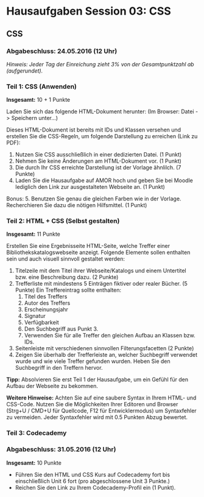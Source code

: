 # Hausaufgaben Session 03: CSS

## CSS

### Abgabeschluss: 24.05.2016 (12 Uhr)

*Hinweis: Jeder Tag der Einreichung zieht 3% von der Gesamtpunktzahl ab (aufgerundet).*

### Teil 1: CSS (Anwenden)

**Insgesamt:** 10 + 1 Punkte

Laden Sie sich das folgende HTML-Dokument herunter:
(Im Browser: Datei -> Speichern unter...)

Dieses HTML-Dokument ist bereits mit IDs und Klassen versehen und erstellen Sie die CSS-Regeln, um folgende Darstellung zu erreichen (Link zu PDF):
1. Nutzen Sie CSS ausschließlich in einer dedizierten Datei. (1 Punkt)
2. Nehmen Sie keine Änderungen am HTML-Dokument vor. (1 Punkt)
3. Die durch Ihr CSS erreichte Darstellung ist der Vorlage ähnlilch. (7 Punkte)
4. Laden Sie die Hausaufgabe auf AMOR hoch und geben Sie bei Moodle lediglich den Link zur ausgestalteten Webseite an. (1 Punkt)

Bonus:
5. Benutzen Sie genau die gleichen Farben wie in der Vorlage. Recherchieren Sie dazu die nötigen Hilfsmittel. (1 Punkt)

### Teil 2: HTML + CSS (Selbst gestalten)

**Insgesamt:** 11 Punkte

Erstellen Sie eine Ergebnisseite HTML-Seite, welche Treffer einer Bibliothekskatalogswebseite anzeigt.
Folgende Elemente sollen enthalten sein und auch visuell sinnvoll gestaltet werden:

1. Titelzeile mit dem Titel ihrer Webseite/Katalogs und einem Untertitel bzw. eine Beschreibung dazu. (2 Punkte)
2. Trefferliste mit mindestens 5 Einträgen fiktiver oder realer Bücher. (5 Punkte) Ein Treffereintrag sollte enthalten:
    1. Titel des Treffers
    2. Autor des Treffers
    3. Erscheinungsjahr
    4. Signatur
    5. Verfügbarkeit
    6. Den Suchbegriff aus Punkt 3.
    7. Verwenden Sie für alle Treffer den gleichen Aufbau an Klassen bzw. IDs.
3. Seitenleiste mit verschiedenen sinnvollen Filterungsfacetten (2 Punkte)
4. Zeigen Sie überhalb der Trefferleiste an, welcher Suchbegriff verwendet wurde und wie viele Treffer gefunden wurden.
Heben Sie den Suchbegriff in den Treffern hervor.

**Tipp:** Absolvieren Sie erst Teil 1 der Hausaufgabe, um ein Gefühl für den Aufbau der Webseite zu bekommen.

**Weitere Hinweise:** Achten Sie auf eine saubere Syntax in Ihrem HTML- und CSS-Code. Nutzen Sie die Möglichkeiten Ihrer Editoren
und Browser (Strg+U / CMD+U für Quellcode, F12 für Entwicklermodus) um Syntaxfehler zu vermeiden. Jeder Syntaxfehler wird mit 0.5 Punkten Abzug bewertet.


### Teil 3: Codecademy

### Abgabeschluss: 31.05.2016 (12 Uhr)

**Insgesamt:** 10 Punkte

* Führen Sie den HTML und CSS Kurs auf Codecademy fort bis einschließlich Unit 6 fort (pro abgeschlossene Unit 3 Punkte.)
* Reichen Sie den Link zu Ihrem Codecademy-Profil ein (1 Punkt).

